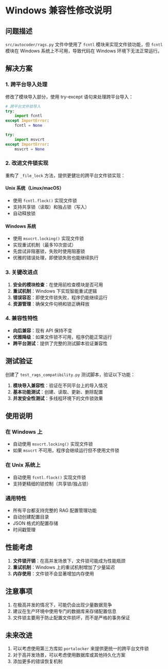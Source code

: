 
# Windows 兼容性修改说明

## 问题描述

`src/autocoder/rags.py` 文件中使用了 `fcntl` 模块来实现文件锁功能，但 `fcntl` 模块在 Windows 系统上不可用，导致代码在 Windows 环境下无法正常运行。

## 解决方案

### 1. 跨平台导入处理

修改了模块导入部分，使用 try-except 语句来处理跨平台导入：

```python
# 跨平台文件锁导入
try:
    import fcntl
except ImportError:
    fcntl = None

try:
    import msvcrt
except ImportError:
    msvcrt = None
```

### 2. 改进文件锁实现

重构了 `_file_lock` 方法，提供更健壮的跨平台文件锁实现：

#### Unix 系统（Linux/macOS）
- 使用 `fcntl.flock()` 实现文件锁
- 支持共享锁（读取）和独占锁（写入）
- 自动释放锁

#### Windows 系统
- 使用 `msvcrt.locking()` 实现文件锁
- 实现重试机制（最多10次尝试）
- 先尝试非阻塞锁，失败时使用阻塞锁
- 优雅的错误处理，即使锁失败也能继续执行

### 3. 关键改进点

1. **安全的模块检查**：在使用前检查模块是否可用
2. **重试机制**：Windows 下实现智能重试逻辑
3. **错误容忍**：即使文件锁失败，程序仍能继续运行
4. **资源管理**：确保文件句柄和锁正确释放

### 4. 兼容性特性

- **向后兼容**：现有 API 保持不变
- **优雅降级**：如果文件锁不可用，程序仍能正常运行
- **跨平台测试**：提供了完整的测试脚本验证兼容性

## 测试验证

创建了 `test_rags_compatibility.py` 测试脚本，验证以下功能：

1. **模块导入兼容性**：验证在不同平台上的导入情况
2. **基本功能测试**：创建、读取、更新、删除配置
3. **并发安全性测试**：多线程环境下的文件锁效果

## 使用说明

### 在 Windows 上
- 自动使用 `msvcrt.locking()` 实现文件锁
- 如果 `msvcrt` 不可用，程序会继续运行但不使用文件锁

### 在 Unix 系统上
- 自动使用 `fcntl.flock()` 实现文件锁
- 支持更精细的锁控制（共享锁/独占锁）

### 通用特性
- 所有平台都支持完整的 RAG 配置管理功能
- 自动创建配置目录
- JSON 格式的配置存储
- 时间戳管理

## 性能考虑

1. **文件锁开销**：在高并发场景下，文件锁可能成为性能瓶颈
2. **重试机制**：Windows 上的重试机制增加了少量延迟
3. **内存使用**：文件锁不会显著增加内存使用

## 注意事项

1. 在极高并发的情况下，可能仍会出现少量数据竞争
2. 建议在生产环境中使用专门的数据库来存储配置信息
3. 文件锁主要用于防止配置文件损坏，而不是严格的事务保证

## 未来改进

1. 可以考虑使用第三方库如 `portalocker` 来提供更统一的跨平台文件锁
2. 对于高并发场景，可以考虑使用数据库或其他持久化方案
3. 添加更多的错误恢复机制

